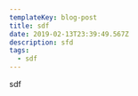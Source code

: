 ```yaml
---
templateKey: blog-post
title: sdf
date: 2019-02-13T23:39:49.567Z
description: sfd
tags:
  - sdf
---
```

sdf
